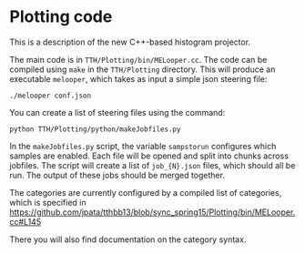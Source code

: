 Plotting code
=============

This is a description of the new C++-based histogram projector.

The main code is in `TTH/Plotting/bin/MELooper.cc`. The code can be compiled using `make` in the `TTH/Plotting` directory. This will produce an executable `melooper`, which takes as input a simple json steering file:

~~~
./melooper conf.json
~~~

You can create a list of steering files using the command:
~~~
python TTH/Plotting/python/makeJobfiles.py
~~~
In the `makeJobfiles.py` script, the variable `sampstorun` configures which samples are enabled. Each file will be opened and split into chunks across jobfiles. The script will create a list of `job_{N}.json` files, which should all be run. The output of these jobs should be merged together.

The categories are currently configured by a compiled list of categories, which is specified in https://github.com/jpata/tthbb13/blob/sync_spring15/Plotting/bin/MELooper.cc#L145

There you will also find documentation on the category syntax.


